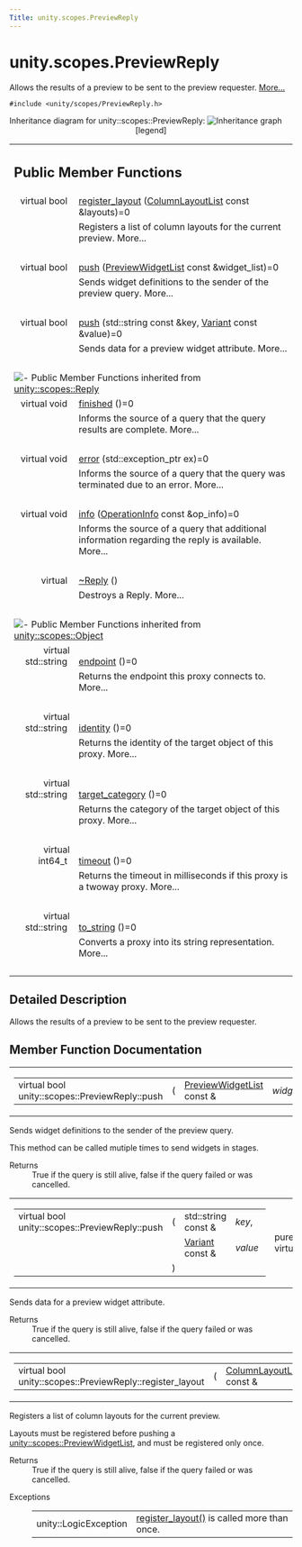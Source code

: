 ```yaml
---
Title: unity.scopes.PreviewReply
---
```


# unity.scopes.PreviewReply

<p>Allows the results of a preview to be sent to the preview requester.  
<a href="#details">More...</a></p>
<p><code>#include &lt;unity/scopes/PreviewReply.h&gt;</code></p>
Inheritance diagram for unity::scopes::PreviewReply:
<img src="https://developer.ubuntu.com/static/devportal_uploaded/f226be67-1347-47b4-9c45-0ec49c3e9caf-../unity.scopes.PreviewReply/classunity_1_1scopes_1_1_preview_reply__inherit__graph.png" border="0" usemap="#unity_1_1scopes_1_1_preview_reply_inherit__map" alt="Inheritance graph"/>
<map name="unity_1_1scopes_1_1_preview_reply_inherit__map" id="unity_1_1scopes_1_1_preview_reply_inherit__map">
<area shape="rect" id="node4" href="https://developer.ubuntu.com../classunity_1_1scopes_1_1testing_1_1_mock_preview_reply.html" title="Mock for unity::scopes::PreviewReply class. " alt="" coords="24,229,181,271"/><area shape="rect" id="node2" href="https://developer.ubuntu.com../classunity_1_1scopes_1_1_reply.html" title="Allows query termination to be sent to the source of a query. " alt="" coords="29,80,176,107"/><area shape="rect" id="node3" href="https://developer.ubuntu.com../classunity_1_1scopes_1_1_object.html" title="The root base class for all proxies. " alt="" coords="25,5,180,32"/></map>
<center><span class="legend">[legend]</span></center>
<table class="memberdecls">
<tr class="heading"><td colspan="2"><h2 class="groupheader">
Public Member Functions</h2></td></tr>
<tr class="memitem:a16a757d821bd3792d1a69112b1f13964"><td class="memItemLeft" align="right" valign="top">virtual bool&#160;</td><td class="memItemRight" valign="bottom"><a class="el" href="#a16a757d821bd3792d1a69112b1f13964">register_layout</a> (<a class="el" href="unity.scopes.md#a5b970e3c73bf25548398b32e79b2224d">ColumnLayoutList</a> const &amp;layouts)=0</td></tr>
<tr class="memdesc:a16a757d821bd3792d1a69112b1f13964"><td class="mdescLeft">&#160;</td><td class="mdescRight">Registers a list of column layouts for the current preview.  More...<br /></td></tr>
<tr class="separator:a16a757d821bd3792d1a69112b1f13964"><td class="memSeparator" colspan="2">&#160;</td></tr>
<tr class="memitem:a9fc593618b83ec444fb6c9b2b298764a"><td class="memItemLeft" align="right" valign="top">virtual bool&#160;</td><td class="memItemRight" valign="bottom"><a class="el" href="#a9fc593618b83ec444fb6c9b2b298764a">push</a> (<a class="el" href="unity.scopes.md#aed3b7b1daf2e49d0a820ef931caa792d">PreviewWidgetList</a> const &amp;widget_list)=0</td></tr>
<tr class="memdesc:a9fc593618b83ec444fb6c9b2b298764a"><td class="mdescLeft">&#160;</td><td class="mdescRight">Sends widget definitions to the sender of the preview query.  More...<br /></td></tr>
<tr class="separator:a9fc593618b83ec444fb6c9b2b298764a"><td class="memSeparator" colspan="2">&#160;</td></tr>
<tr class="memitem:a8697306bc56dc29bb005d988841f0c8e"><td class="memItemLeft" align="right" valign="top">virtual bool&#160;</td><td class="memItemRight" valign="bottom"><a class="el" href="#a8697306bc56dc29bb005d988841f0c8e">push</a> (std::string const &amp;key, <a class="el" href="unity.scopes.Variant.md">Variant</a> const &amp;value)=0</td></tr>
<tr class="memdesc:a8697306bc56dc29bb005d988841f0c8e"><td class="mdescLeft">&#160;</td><td class="mdescRight">Sends data for a preview widget attribute.  More...<br /></td></tr>
<tr class="separator:a8697306bc56dc29bb005d988841f0c8e"><td class="memSeparator" colspan="2">&#160;</td></tr>
<tr class="inherit_header pub_methods_classunity_1_1scopes_1_1_reply"><td colspan="2" onclick="javascript:toggleInherit('pub_methods_classunity_1_1scopes_1_1_reply')"><img src="https://developer.ubuntu.com/static/devportal_uploaded/d1d7ae14-7cd9-4832-a703-fbe06603c917-../unity.scopes.PreviewReply/closed.png" alt="-"/>&#160;Public Member Functions inherited from <a class="el" href="unity.scopes.Reply.md">unity::scopes::Reply</a></td></tr>
<tr class="memitem:a9ca653d5d7f7c97a781bc362f2af7749 inherit pub_methods_classunity_1_1scopes_1_1_reply"><td class="memItemLeft" align="right" valign="top">virtual void&#160;</td><td class="memItemRight" valign="bottom"><a class="el" href="unity.scopes.Reply.md#a9ca653d5d7f7c97a781bc362f2af7749">finished</a> ()=0</td></tr>
<tr class="memdesc:a9ca653d5d7f7c97a781bc362f2af7749 inherit pub_methods_classunity_1_1scopes_1_1_reply"><td class="mdescLeft">&#160;</td><td class="mdescRight">Informs the source of a query that the query results are complete.  More...<br /></td></tr>
<tr class="separator:a9ca653d5d7f7c97a781bc362f2af7749 inherit pub_methods_classunity_1_1scopes_1_1_reply"><td class="memSeparator" colspan="2">&#160;</td></tr>
<tr class="memitem:a526c9cbb11f896210835fb3420324ba8 inherit pub_methods_classunity_1_1scopes_1_1_reply"><td class="memItemLeft" align="right" valign="top">virtual void&#160;</td><td class="memItemRight" valign="bottom"><a class="el" href="unity.scopes.Reply.md#a526c9cbb11f896210835fb3420324ba8">error</a> (std::exception_ptr ex)=0</td></tr>
<tr class="memdesc:a526c9cbb11f896210835fb3420324ba8 inherit pub_methods_classunity_1_1scopes_1_1_reply"><td class="mdescLeft">&#160;</td><td class="mdescRight">Informs the source of a query that the query was terminated due to an error.  More...<br /></td></tr>
<tr class="separator:a526c9cbb11f896210835fb3420324ba8 inherit pub_methods_classunity_1_1scopes_1_1_reply"><td class="memSeparator" colspan="2">&#160;</td></tr>
<tr class="memitem:af35cbaba152e4919306f32b06bd81029 inherit pub_methods_classunity_1_1scopes_1_1_reply"><td class="memItemLeft" align="right" valign="top">virtual void&#160;</td><td class="memItemRight" valign="bottom"><a class="el" href="unity.scopes.Reply.md#af35cbaba152e4919306f32b06bd81029">info</a> (<a class="el" href="unity.scopes.OperationInfo.md">OperationInfo</a> const &amp;op_info)=0</td></tr>
<tr class="memdesc:af35cbaba152e4919306f32b06bd81029 inherit pub_methods_classunity_1_1scopes_1_1_reply"><td class="mdescLeft">&#160;</td><td class="mdescRight">Informs the source of a query that additional information regarding the reply is available.  More...<br /></td></tr>
<tr class="separator:af35cbaba152e4919306f32b06bd81029 inherit pub_methods_classunity_1_1scopes_1_1_reply"><td class="memSeparator" colspan="2">&#160;</td></tr>
<tr class="memitem:a9f0cfeeee75a27e111ebd955523e1bb0 inherit pub_methods_classunity_1_1scopes_1_1_reply"><td class="memItemLeft" align="right" valign="top">virtual&#160;</td><td class="memItemRight" valign="bottom"><a class="el" href="unity.scopes.Reply.md#a9f0cfeeee75a27e111ebd955523e1bb0">~Reply</a> ()</td></tr>
<tr class="memdesc:a9f0cfeeee75a27e111ebd955523e1bb0 inherit pub_methods_classunity_1_1scopes_1_1_reply"><td class="mdescLeft">&#160;</td><td class="mdescRight">Destroys a Reply.  More...<br /></td></tr>
<tr class="separator:a9f0cfeeee75a27e111ebd955523e1bb0 inherit pub_methods_classunity_1_1scopes_1_1_reply"><td class="memSeparator" colspan="2">&#160;</td></tr>
<tr class="inherit_header pub_methods_classunity_1_1scopes_1_1_object"><td colspan="2" onclick="javascript:toggleInherit('pub_methods_classunity_1_1scopes_1_1_object')"><img src="https://developer.ubuntu.com/static/devportal_uploaded/2ae8df3e-c052-4947-a89b-d55163f24d2e-../unity.scopes.PreviewReply/closed.png" alt="-"/>&#160;Public Member Functions inherited from <a class="el" href="unity.scopes.Object.md">unity::scopes::Object</a></td></tr>
<tr class="memitem:ad7618cc9d878c40b389361d4acd473ae inherit pub_methods_classunity_1_1scopes_1_1_object"><td class="memItemLeft" align="right" valign="top">virtual std::string&#160;</td><td class="memItemRight" valign="bottom"><a class="el" href="unity.scopes.Object.md#ad7618cc9d878c40b389361d4acd473ae">endpoint</a> ()=0</td></tr>
<tr class="memdesc:ad7618cc9d878c40b389361d4acd473ae inherit pub_methods_classunity_1_1scopes_1_1_object"><td class="mdescLeft">&#160;</td><td class="mdescRight">Returns the endpoint this proxy connects to.  More...<br /></td></tr>
<tr class="separator:ad7618cc9d878c40b389361d4acd473ae inherit pub_methods_classunity_1_1scopes_1_1_object"><td class="memSeparator" colspan="2">&#160;</td></tr>
<tr class="memitem:a1b55aea886f0a68cb8a578f7ee0b1cfd inherit pub_methods_classunity_1_1scopes_1_1_object"><td class="memItemLeft" align="right" valign="top">virtual std::string&#160;</td><td class="memItemRight" valign="bottom"><a class="el" href="unity.scopes.Object.md#a1b55aea886f0a68cb8a578f7ee0b1cfd">identity</a> ()=0</td></tr>
<tr class="memdesc:a1b55aea886f0a68cb8a578f7ee0b1cfd inherit pub_methods_classunity_1_1scopes_1_1_object"><td class="mdescLeft">&#160;</td><td class="mdescRight">Returns the identity of the target object of this proxy.  More...<br /></td></tr>
<tr class="separator:a1b55aea886f0a68cb8a578f7ee0b1cfd inherit pub_methods_classunity_1_1scopes_1_1_object"><td class="memSeparator" colspan="2">&#160;</td></tr>
<tr class="memitem:a40a997516629df3dacca9742dbddd6cb inherit pub_methods_classunity_1_1scopes_1_1_object"><td class="memItemLeft" align="right" valign="top">virtual std::string&#160;</td><td class="memItemRight" valign="bottom"><a class="el" href="unity.scopes.Object.md#a40a997516629df3dacca9742dbddd6cb">target_category</a> ()=0</td></tr>
<tr class="memdesc:a40a997516629df3dacca9742dbddd6cb inherit pub_methods_classunity_1_1scopes_1_1_object"><td class="mdescLeft">&#160;</td><td class="mdescRight">Returns the category of the target object of this proxy.  More...<br /></td></tr>
<tr class="separator:a40a997516629df3dacca9742dbddd6cb inherit pub_methods_classunity_1_1scopes_1_1_object"><td class="memSeparator" colspan="2">&#160;</td></tr>
<tr class="memitem:a41d9839f1e3cbcd6d8baee0736feccab inherit pub_methods_classunity_1_1scopes_1_1_object"><td class="memItemLeft" align="right" valign="top">virtual int64_t&#160;</td><td class="memItemRight" valign="bottom"><a class="el" href="unity.scopes.Object.md#a41d9839f1e3cbcd6d8baee0736feccab">timeout</a> ()=0</td></tr>
<tr class="memdesc:a41d9839f1e3cbcd6d8baee0736feccab inherit pub_methods_classunity_1_1scopes_1_1_object"><td class="mdescLeft">&#160;</td><td class="mdescRight">Returns the timeout in milliseconds if this proxy is a twoway proxy.  More...<br /></td></tr>
<tr class="separator:a41d9839f1e3cbcd6d8baee0736feccab inherit pub_methods_classunity_1_1scopes_1_1_object"><td class="memSeparator" colspan="2">&#160;</td></tr>
<tr class="memitem:a9ae27e1f30dc755abcd796a1e8a25150 inherit pub_methods_classunity_1_1scopes_1_1_object"><td class="memItemLeft" align="right" valign="top">virtual std::string&#160;</td><td class="memItemRight" valign="bottom"><a class="el" href="unity.scopes.Object.md#a9ae27e1f30dc755abcd796a1e8a25150">to_string</a> ()=0</td></tr>
<tr class="memdesc:a9ae27e1f30dc755abcd796a1e8a25150 inherit pub_methods_classunity_1_1scopes_1_1_object"><td class="mdescLeft">&#160;</td><td class="mdescRight">Converts a proxy into its string representation.  More...<br /></td></tr>
<tr class="separator:a9ae27e1f30dc755abcd796a1e8a25150 inherit pub_methods_classunity_1_1scopes_1_1_object"><td class="memSeparator" colspan="2">&#160;</td></tr>
</table>
<a name="details" id="details"></a><h2 class="groupheader">Detailed Description</h2>
<p>Allows the results of a preview to be sent to the preview requester. </p>
<h2 class="groupheader">Member Function Documentation</h2>
<table class="mlabels">
<tr>
<td class="mlabels-left">
<table class="memname">
<tr>
<td class="memname">virtual bool unity::scopes::PreviewReply::push </td>
<td>(</td>
<td class="paramtype"><a class="el" href="unity.scopes.md#aed3b7b1daf2e49d0a820ef931caa792d">PreviewWidgetList</a> const &amp;&#160;</td>
<td class="paramname"><em>widget_list</em></td><td>)</td>
<td></td>
</tr>
</table>
</td>
<td class="mlabels-right">
<span class="mlabels"><span class="mlabel">pure virtual</span></span>  </td>
</tr>
</table>
<p>Sends widget definitions to the sender of the preview query. </p>
<p>This method can be called mutiple times to send widgets in stages. </p><dl class="section return"><dt>Returns</dt><dd>True if the query is still alive, false if the query failed or was cancelled. </dd></dl>
<table class="mlabels">
<tr>
<td class="mlabels-left">
<table class="memname">
<tr>
<td class="memname">virtual bool unity::scopes::PreviewReply::push </td>
<td>(</td>
<td class="paramtype">std::string const &amp;&#160;</td>
<td class="paramname"><em>key</em>, </td>
</tr>
<tr>
<td class="paramkey"></td>
<td></td>
<td class="paramtype"><a class="el" href="unity.scopes.Variant.md">Variant</a> const &amp;&#160;</td>
<td class="paramname"><em>value</em>&#160;</td>
</tr>
<tr>
<td></td>
<td>)</td>
<td></td><td></td>
</tr>
</table>
</td>
<td class="mlabels-right">
<span class="mlabels"><span class="mlabel">pure virtual</span></span>  </td>
</tr>
</table>
<p>Sends data for a preview widget attribute. </p>
<dl class="section return"><dt>Returns</dt><dd>True if the query is still alive, false if the query failed or was cancelled. </dd></dl>
<table class="mlabels">
<tr>
<td class="mlabels-left">
<table class="memname">
<tr>
<td class="memname">virtual bool unity::scopes::PreviewReply::register_layout </td>
<td>(</td>
<td class="paramtype"><a class="el" href="unity.scopes.md#a5b970e3c73bf25548398b32e79b2224d">ColumnLayoutList</a> const &amp;&#160;</td>
<td class="paramname"><em>layouts</em></td><td>)</td>
<td></td>
</tr>
</table>
</td>
<td class="mlabels-right">
<span class="mlabels"><span class="mlabel">pure virtual</span></span>  </td>
</tr>
</table>
<p>Registers a list of column layouts for the current preview. </p>
<p>Layouts must be registered before pushing a <a class="el" href="unity.scopes.md#aed3b7b1daf2e49d0a820ef931caa792d" title="List of preview widgets (see unity::scopes::PreviewWidget) ">unity::scopes::PreviewWidgetList</a>, and must be registered only once. </p><dl class="section return"><dt>Returns</dt><dd>True if the query is still alive, false if the query failed or was cancelled. </dd></dl>
<dl class="exception"><dt>Exceptions</dt><dd>
<table class="exception">
<tr><td class="paramname">unity::LogicException</td><td><a class="el" href="#a16a757d821bd3792d1a69112b1f13964" title="Registers a list of column layouts for the current preview. ">register_layout()</a> is called more than once. </td></tr>
</table>
</dd>
</dl>
